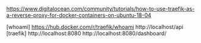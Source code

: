 https://www.digitalocean.com/community/tutorials/how-to-use-traefik-as-a-reverse-proxy-for-docker-containers-on-ubuntu-18-04

[whoami]
https://hub.docker.com/r/traefik/whoami
http://localhost/api
[traefik]
http://localhost:8080
http://localhost:8080/dashboard/
